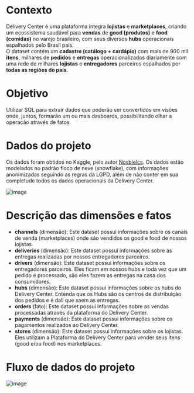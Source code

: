 # Contexto  

Delivery Center é uma plataforma integra **lojistas** e **marketplaces**, criando um ecossistema saudável para **vendas** de **good (produtos)** e **food (comidas)** no varejo brasileiro, com seus diversos **hubs** operacionais espalhados pelo Brasil país.  
O dataset contém um **cadastro (catálogo + cardápio)** com mais de 900 mil **itens**, milhares de **pedidos** e **entregas** operacionalizados diariamente com uma rede de milhares **lojistas** e **entregadores** parceiros espalhados por **todas as regiões do país**.  

# Objetivo  

Utilizar SQL para extrair dados que poderão ser convertidos em visões onde, juntos, formarão um ou mais dasboards, possibilitando olhar a operação através de fatos. 

# Dados do projeto

Os dados foram obtidos no Kaggle, pelo autor [Nosbielcs](https://www.kaggle.com/nosbielcs). Os dados estão modelados no padrão floco de neve (snowflake), com informações anonimizadas seguindo as regras da LGPD, além de não conter em sua completude todos os dados operacionais da Delivery Center.

![image](https://github.com/user-attachments/assets/3b562b17-187b-482d-a60e-1c2fd5428fee)  

# Descrição das dimensões e fatos

- **channels** (dimensão): Este dataset possui informações sobre os canais de venda (marketplaces) onde são vendidos os good e food de nossos lojistas.
- **deliveries** (dimensão): Este dataset possui informações sobre as entregas realizadas por nossos entregadores parceiros.
- **drivers** (dimensão): Este dataset possui informações sobre os entregadores parceiros. Eles ficam em nossos hubs e toda vez que um pedido é processado, são eles fazem as entregas na casa dos consumidores.
- **hubs** (dimensão): Este dataset possui informações sobre os hubs do Delivery Center. Entenda que os Hubs são os centros de distribuição dos pedidos e é dali que saem as entregas.
- **orders** (fato): Este dataset possui informações sobre as vendas processadas através da plataforma do Delivery Center.
- **payments** (dimensão): Este dataset possui informações sobre os pagamentos realizados ao Delivery Center.
- **stores** (dimensão): Este dataset possui informações sobre os lojistas. Eles utilizam a Plataforma do Delivery Center para vender seus itens (good e/ou food) nos marketplaces.

# Fluxo de dados do projeto  

![image](https://github.com/user-attachments/assets/934a5932-0d1f-46c7-b14e-221be7307748)


